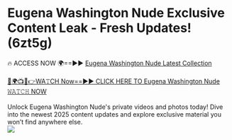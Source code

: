 # Eugena Washington Nude Exclusive Content Leak - Fresh Updates! (6zt5g)

🔥 ACCESS NOW 🌍==►► <a href="https://tinyurl.com/yc657z5k" rel="nofollow">Eugena Washington Nude Latest Collection</a>
<br><br>
[🔴🌍📺📱👉WA𝚃CH Now==►► CLICK HERE TO Eugena Washington Nude 𝚆𝙰𝚃𝙲𝙷 NOW](https://tinyurl.com/yc657z5k)
<br><br>
Unlock Eugena Washington Nude's private videos and photos today! Dive into the newest 2025 content updates and explore exclusive material you won’t find anywhere else.
<br>
<a href="https://tinyurl.com/yc657z5k" rel="nofollow" data-target="animated-image.originalLink"><img src="https://camo.githubusercontent.com/8a4f000d20f83aca3bf7ec5f350d767afa0574a8a352519fd8cfa583a6f93a33/68747470733a2f2f692e696d6775722e636f6d2f644a486b345a712e676966" data-canonical-src="https://i.imgur.com/dJHk4Zq.gif" style="max-width: 100%; display: inline-block;" data-target="animated-image.originalImage"></a>
<br>
